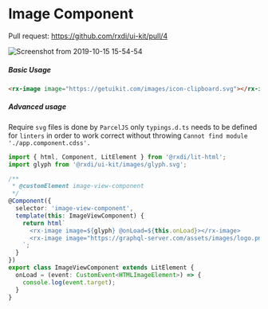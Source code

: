 
# Image Component

Pull request: https://github.com/rxdi/ui-kit/pull/4

![Screenshot from 2019-10-15 15-54-54](https://user-images.githubusercontent.com/19847933/66833260-32d37e00-ef64-11e9-9e65-79c5b573fe6b.png)

##### Basic Usage

```html
<rx-image image="https://getuikit.com/images/icon-clipboard.svg"></rx-image>
```


##### Advanced usage

Require `svg` files is done by `ParcelJS` only `typings.d.ts` needs to be defined for `linters` in order to work correct without throwing `Cannot find module './app.component.cdss'.`

```typescript
import { html, Component, LitElement } from '@rxdi/lit-html';
import glyph from '@rxdi/ui-kit/images/glyph.svg';

/**
 * @customElement image-view-component
 */
@Component({
  selector: 'image-view-component',
  template(this: ImageViewComponent) {
    return html`
      <rx-image image=${glyph} @onLoad=${this.onLoad}></rx-image>
      <rx-image image="https://graphql-server.com/assets/images/logo.png" @onLoad=${this.onLoad}></rx-image>
    `;
  }
})
export class ImageViewComponent extends LitElement {
  onLoad = (event: CustomEvent<HTMLImageElement>) => {
    console.log(event.target);
  }
}
```
